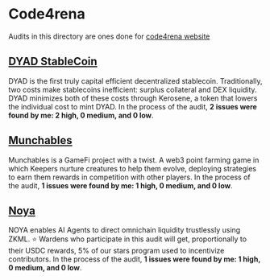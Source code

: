 # Code4rena
Audits in this directory are ones done for [code4rena website](https://code4rena.com/audits)

## [DYAD StableCoin](https://code4rena.com/audits/2024-04-dyad#top)
DYAD is the first truly capital efficient decentralized stablecoin. Traditionally, two costs make stablecoins inefficient: surplus collateral and DEX liquidity. DYAD minimizes both of these costs through Kerosene, a token that lowers the individual cost to mint DYAD.
In the process of the audit, **2 issues were found by me: 2 high, 0 medium, and 0 low**.

## [Munchables](https://code4rena.com/audits/2024-05-munchables#top)
Munchables is a GameFi project with a twist. A web3 point farming game in which Keepers nurture creatures to help them evolve, deploying strategies to earn them rewards in competition with other players.
In the process of the audit, **1 issues were found by me: 1 high, 0 medium, and 0 low**.

## [Noya](https://code4rena.com/audits/2024-04-noya#top)
NOYA enables AI Agents to direct omnichain liquidity trustlessly using ZKML. ⭐️ Wardens who participate in this audit will get, proportionally to their USDC rewards, 5% of our stars program used to incentivize contributors.
In the process of the audit, **1 issues were found by me: 1 high, 0 medium, and 0 low**.


